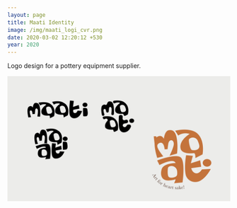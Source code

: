 ```yaml
---
layout: page
title: Maati Identity
image: /img/maati_logi_cvr.png
date: 2020-03-02 12:20:12 +530
year: 2020
---
```

<p></p>
Logo design for a pottery equipment supplier.  

![maati-logo](/img/maati_logo-itr.png)
